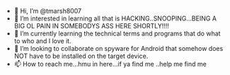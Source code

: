- 👋 Hi, I’m @tmarsh8007
- 👀 I’m interested in learning all that is HACKING..SNOOPING...BEING A BIG OL PAIN IN SOMEBODYS ASS HERE SHORTLY!!!!
- 🌱 I’m currently learning the technical terms and programs that do what to who and I love it.
- 💞️ I’m looking to collaborate on spyware for Android that somehow does NOT have to be installed on the target device.
- 📫 How to reach me...hmu in here...if ya find me ..help me find me
<!---
tmarsh8007/tmarsh8007 is a ✨ special ✨ repository because its `README.md` (this file) appears on your GitHub profile.
You can click the Preview link to take a look at your changes.
-->


